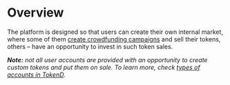 # Overview

The platform is designed so that users can create their own internal market, where some of them [create crowdfunding campaigns](../crowdfunding-campaigns/crowdfunding-campaign-creation.md) and sell their tokens, others – have an opportunity to invest in such token sales.

_**Note:** not all user accounts are provided with an opportunity to create custom tokens and put them on sale. To learn more, check_ [_types of accounts in TokenD_](../types-of-accounts/)_._

